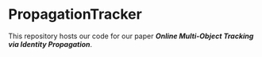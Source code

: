 # PropagationTracker
This repository hosts our code for our paper ***Online Multi-Object Tracking via Identity Propagation***.
